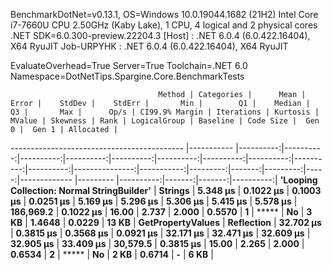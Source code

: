 
BenchmarkDotNet=v0.13.1, OS=Windows 10.0.19044.1682 (21H2)
Intel Core i7-7660U CPU 2.50GHz (Kaby Lake), 1 CPU, 4 logical and 2 physical cores
.NET SDK=6.0.300-preview.22204.3
  [Host]     : .NET 6.0.4 (6.0.422.16404), X64 RyuJIT
  Job-URPYHK : .NET 6.0.4 (6.0.422.16404), X64 RyuJIT

EvaluateOverhead=True  Server=True  Toolchain=.NET 6.0  
Namespace=DotNetTips.Spargine.Core.BenchmarkTests  

                                     Method | Categories |      Mean |     Error |    StdDev |    StdErr |       Min |        Q1 |    Median |        Q3 |       Max |      Op/s | CI99.9% Margin | Iterations | Kurtosis | MValue | Skewness | Rank | LogicalGroup | Baseline | Code Size |  Gen 0 |  Gen 1 | Allocated |
------------------------------------------- |----------- |----------:|----------:|----------:|----------:|----------:|----------:|----------:|----------:|----------:|----------:|---------------:|-----------:|---------:|-------:|---------:|-----:|------------- |--------- |----------:|-------:|-------:|----------:|
 **'Looping Collection: Normal StringBuilder'** |    **Strings** |  **5.348 μs** | **0.1022 μs** | **0.1003 μs** | **0.0251 μs** |  **5.169 μs** |  **5.296 μs** |  **5.306 μs** |  **5.415 μs** |  **5.578 μs** | **186,969.2** |      **0.1022 μs** |      **16.00** |    **2.737** |  **2.000** |   **0.5570** |    **1** |            ***** |       **No** |      **3 KB** | **1.4648** | **0.0229** |     **13 KB** |
                          **GetPropertyValues** | **Reflection** | **32.702 μs** | **0.3815 μs** | **0.3568 μs** | **0.0921 μs** | **32.171 μs** | **32.471 μs** | **32.609 μs** | **32.905 μs** | **33.409 μs** |  **30,579.5** |      **0.3815 μs** |      **15.00** |    **2.265** |  **2.000** |   **0.6534** |    **2** |            ***** |       **No** |      **2 KB** | **0.6714** |      **-** |      **6 KB** |
